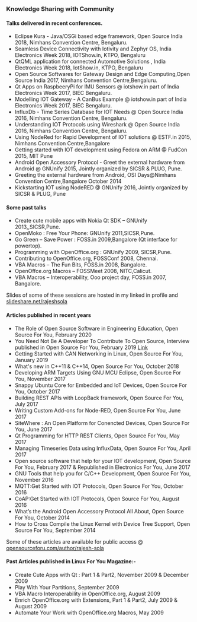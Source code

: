 ### Knowledge Sharing with Community

#### Talks delivered in recent conferences.

- Eclipse Kura - Java/OSGi based edge framework, Open Source India 2018, Nimhans Convention Centre, Bengaluru.
- Seamless Device Connectivity with Iotivity and Zephyr OS, India Electronics Week 2018, IOTShow.in, KTPO, Bengaluru
- QtQML application for connected Automotive Solutions , India Electronics Week 2018, IotShow.in, KTPO, Bengaluru
- Open Source Softwares for Gateway Design and Edge Computing,Open Source India 2017, Nimhans Convention Centre,Bengaluru. 
- Qt Apps on RaspbeeryPi for IMU Sensors @ iotshow.in part of India Electronics Week 2017, BIEC Bengaluru.
- Modelling IOT Gateway - A CanBus Example @ iotshow.in part of India Electronics Week 2017, BIEC Bengaluru.
- InfluxDb - Time Series Database for IOT Needs @ Open Source India 2016, Nimhans Convention Centre, Bengaluru.
- Understanding IOT Protocols using Wireshark @ Open Source India 2016, Nimhans Convention Centre, Bengaluru.
- Using NodeRed for Rapid Development of IOT solutions @ ESTF.in 2015, Nimhans Convention Centre,Bangalore
- Getting started with IOT development using Fedora on ARM @ FudCon 2015, MIT Pune
- Android Open Accessory Protocol - Greet the external hardware from Android  @ GNUnify 2015, Jointly organized by SICSR & PLUG, Pune.
- Greeting the external hardware from Android, OSI Days@Nimhans Convention Centre,Bangalore October 2014
- Kickstarting IOT using NodeRED @ GNUnify 2016, Jointly organized by SICSR & PLUG, Pune 

#### Some past talks

- Create cute mobile apps with Nokia Qt SDK – GNUnify 2013,,SICSR,Pune.
- OpenMoko : Free Your Phone: GNUnify 2011,SICSR,Pune.
- Go Green – Save Power : FOSS.in 2009,Bangalore (Qt interface for powertop).
- Programming with OpenOffice.org : GNUnify 2009, SICSR,Pune.
- Contributing to OpenOffice.org, FOSSConf 2008, Chennai.
- VBA Macros – The Fun Bits, FOSS.in 2008, Bangalore.
- OpenOffce.org Macros – FOSSMeet 2008, NITC,Calicut.
- VBA Macros – Interoperability, Ooo project day, FOSS.in 2007, Bangalore.

Slides of some of these sessions are hosted in my linked in profile and [slideshare.net/rajeshsola](slideshare.net/rajeshsola)

#### Articles published in recent years

- The Role of Open Source Software in Engineering Education, Open Source For You, February 2020
- You Need Not Be A Developer To Contribute To Open Source, Interview published in Open Source For You, February 2019 [Link](https://opensourceforu.com/2019/03/you-need-not-be-a-developer-to-contribute-to-open-source/)
- Getting Started with CAN Networking in Linux, Open Source For You, January 2019
- What's new in C++11 & C++14, Open Source For You, October 2018
- Developing ARM Targets Using GNU MCU Eclipse, Open Source For You, November 2017
- Snappy Ubuntu Core for Embedded and IoT Devices, Open Source For You, October 2017
- Building REST APIs with LoopBack framework, Open Source For You, July 2017
- Writing Custom Add-ons for Node-RED, Open Source For You, June 2017 
- SiteWhere : An Open Platform for Conencted Devices, Open Source For You, June 2017
- Qt Programming for HTTP REST Clients, Open Source For You, May 2017
- Managing Timeseries Data using InfluxData, Open Source For You, April 2017
- Open source software that help for your IOT development, Open Source For You, February 2017 & Republished in Electronics For You, June 2017
- GNU Tools that help you for C/C++ Development, Open Source For You, November 2016
- MQTT:Get Started with IOT Protocols, Open Source For You, October 2016
- CoAP:Get Started with IOT Protocols, Open Source For You, August 2016
- What’s the Android Open Accessory Protocol All About, Open Source For You, October 2014
- How to Cross Compile the Linux Kernel with Device Tree Support, Open Source For You, September 2014

Some of these articles are available for public access @ [opensourceforu.com/author/rajesh-sola](https://opensourceforu.com/author/rajesh-sola)

#### Past Articles published in Linux For You Magazine:-

- Create Cute Apps with Qt : Part 1 & Part2, November 2009 & December 2009
- Play With Your Partitions, September 2009
- VBA Macro Interoperability in OpenOffice.org, August 2009
- Enrich OpenOffice.org with Extensions, Part 1 & Part2, July 2009 & August 2009
- Automate Your Work with OpenOffice.org Macros, May  2009 

